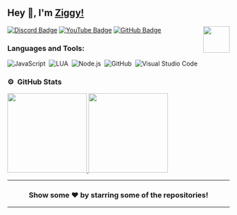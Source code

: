 ## Hey 👋, I'm [Ziggy!](https://github.com/Ziggy434)

<img align="right" height="60" width="60" alt="" src="https://cdn.discordapp.com/attachments/705285476054990919/981939336478081105/ziggy_1.png" />

[![Discord Badge](https://img.shields.io/badge/-Discord-0e76a8?style=flat-square&logo=Discord&logoColor=white)](https://discord.gg/AYSSF4Uuv9)
[![YouTube Badge](https://img.shields.io/badge/-YouTube-e02828?style=flat-square&logo=YouTube&logoColor=white)](https://www.youtube.com/channel/UCDtkXRpO6Rda9N1TB2ijSJw)
[![GitHub Badge](https://img.shields.io/badge/-GitHub-ffffff?style=flat-square&logo=Github&logoColor=black)](https://github.com/Ziggy434)

### Languages and Tools:

![JavaScript](https://img.shields.io/badge/-JavaScript-333333?style=flat&logo=javascript)&nbsp;
![LUA](https://img.shields.io/badge/-LUA-333333?style=flat&logo=lua)&nbsp;
![Node.js](https://img.shields.io/badge/-Node.js-333333?style=flat&logo=node.js)&nbsp;
![GitHub](https://img.shields.io/badge/-GitHub-333333?style=flat&logo=github)&nbsp;
![Visual Studio Code](https://img.shields.io/badge/-Visual%20Studio%20Code-333333?style=flat&logo=visual-studio-code&logoColor=007ACC)&nbsp;

### ⚙️ &nbsp;GitHub Stats

<p align="left">
<a href="https://github.com/AstraWRLD">
  <img height="180em" src="https://github-readme-stats-eight-theta.vercel.app/api?username=Ziggy434&show_icons=true&theme=react&include_all_commits=true&count_private=true"/>
  <img height="180em" src="https://github-readme-stats-eight-theta.vercel.app/api/top-langs/?username=Ziggy434&layout=compact&langs_count=8&theme=react"/>
</a>
</p>

---


<h3 align=center>Show some ❤️ by starring some of the repositories!</h3>

---
